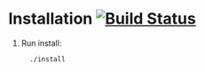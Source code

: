 # Installation [![Build Status](https://travis-ci.org/grassjelly/opensplice-install.svg?branch=master)](https://travis-ci.org/linorobot/lino_install)

1. Run install:
      
         ./install